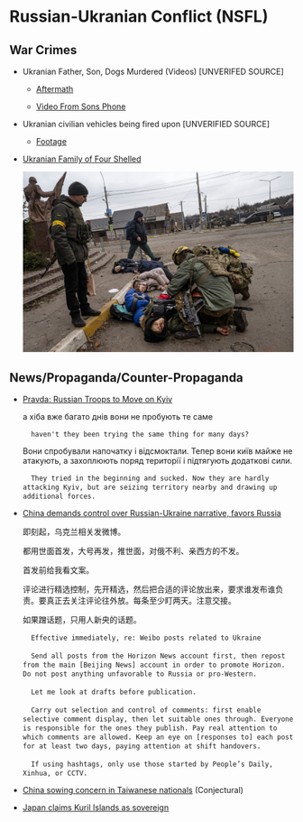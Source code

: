 # Russian-Ukranian Conflict (NSFL)

## War Crimes

- Ukranian Father, Son, Dogs Murdered (Videos) [UNVERIFED SOURCE]

    - [Aftermath](ukranian-family-murdered-1-1.mp4)

    - [Video From Sons Phone](ukranian-family-murdered-1-1.mp4)

- Ukranian civilian vehicles being fired upon [UNVERIFIED SOURCE]

    - [Footage](ukranian-family-murdered-2.mp4)

- [Ukranian Family of Four Shelled](http://web.archive.org/web/20220307005817/https://www.nytimes.com/2022/03/06/world/europe/ukrainian-family-killed-war.html)

    ![Ukranian Family of Four Shelled](ukrainian-family-murdered-3.jpg)

## News/Propaganda/Counter-Propaganda

- [Pravda: Russian Troops to Move on Kyiv](https://www.pravda.com.ua/eng/news/2022/03/6/7328917/)

    а хіба вже багато днів вони не пробують те саме

        haven't they been trying the same thing for many days?

    Вони спробували напочатку і відсмоктали. Тепер вони київ майже не атакують, а захоплюють поряд території і підтягують додаткові сили.

        They tried in the beginning and sucked. Now they are hardly attacking Kyiv, but are seizing territory nearby and drawing up additional forces.

- [China demands control over Russian-Ukraine narrative, favors Russia](https://chinadigitaltimes.net/2022/02/minitrue-keep-weibo-posts-on-ukraine-favorable-to-russia-control-comments/)

    即刻起，乌克兰相关发微博。

    都用世面首发，大号再发，推世面，对俄不利、亲西方的不发。

    首发前给我看文案。

    评论进行精选控制，先开精选，然后把合适的评论放出来，要求谁发布谁负责。要真正去关注评论往外放。每条至少盯两天。注意交接。

    如果蹭话题，只用人新央的话题。

        Effective immediately, re: Weibo posts related to Ukraine

        Send all posts from the Horizon News account first, then repost from the main [Beijing News] account in order to promote Horizon. Do not post anything unfavorable to Russia or pro-Western.

        Let me look at drafts before publication.

        Carry out selection and control of comments: first enable selective comment display, then let suitable ones through. Everyone is responsible for the ones they publish. Pay real attention to which comments are allowed. Keep an eye on [responses to] each post for at least two days, paying attention at shift handovers.

        If using hashtags, only use those started by People’s Daily, Xinhua, or CCTV.

- [China sowing concern in Taiwanese nationals](https://www.axios.com/beijings-ukraine-censorship-35a02a04-91b2-4efb-8a91-a9d111a2a3a0.html#) (Conjectural)

- [Japan claims Kuril Islands as sovereign](https://www.republicworld.com/world-news/rest-of-the-world-news/japan-says-kuril-islands-primordially-japanese-russias-occupation-against-intl-order-articleshow.html)
